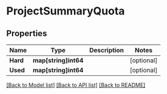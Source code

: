 # ProjectSummaryQuota

## Properties

Name | Type | Description | Notes
------------ | ------------- | ------------- | -------------
**Hard** | **map[string]int64** |  | [optional] 
**Used** | **map[string]int64** |  | [optional] 

[[Back to Model list]](../README.md#documentation-for-models) [[Back to API list]](../README.md#documentation-for-api-endpoints) [[Back to README]](../README.md)


